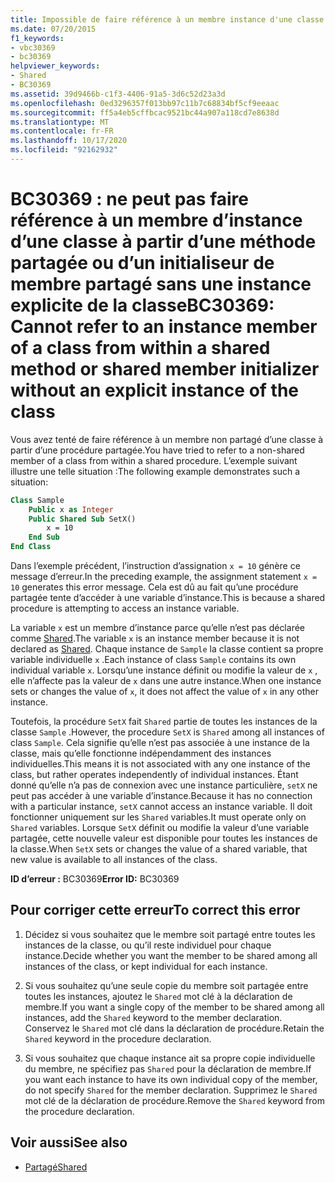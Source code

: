 ```yaml
---
title: Impossible de faire référence à un membre instance d'une classe à partir d'une méthode partagée ou d'un initialiseur de membre partagé sans une instance explicite de la classe
ms.date: 07/20/2015
f1_keywords:
- vbc30369
- bc30369
helpviewer_keywords:
- Shared
- BC30369
ms.assetid: 39d9466b-c1f3-4406-91a5-3d6c52d23a3d
ms.openlocfilehash: 0ed3296357f013bb97c11b7c68834bf5cf9eeaac
ms.sourcegitcommit: ff5a4eb5cffbcac9521bc44a907a118cd7e8638d
ms.translationtype: MT
ms.contentlocale: fr-FR
ms.lasthandoff: 10/17/2020
ms.locfileid: "92162932"
---
```

# <a name="bc30369-cannot-refer-to-an-instance-member-of-a-class-from-within-a-shared-method-or-shared-member-initializer-without-an-explicit-instance-of-the-class"></a><span data-ttu-id="83c20-102">BC30369 : ne peut pas faire référence à un membre d’instance d’une classe à partir d’une méthode partagée ou d’un initialiseur de membre partagé sans une instance explicite de la classe</span><span class="sxs-lookup"><span data-stu-id="83c20-102">BC30369: Cannot refer to an instance member of a class from within a shared method or shared member initializer without an explicit instance of the class</span></span>

<span data-ttu-id="83c20-103">Vous avez tenté de faire référence à un membre non partagé d’une classe à partir d’une procédure partagée.</span><span class="sxs-lookup"><span data-stu-id="83c20-103">You have tried to refer to a non-shared member of a class from within a shared procedure.</span></span> <span data-ttu-id="83c20-104">L’exemple suivant illustre une telle situation :</span><span class="sxs-lookup"><span data-stu-id="83c20-104">The following example demonstrates such a situation:</span></span>

```vb
Class Sample
    Public x as Integer
    Public Shared Sub SetX()
        x = 10
    End Sub
End Class
```

 <span data-ttu-id="83c20-105">Dans l’exemple précédent, l’instruction d’assignation `x = 10` génère ce message d’erreur.</span><span class="sxs-lookup"><span data-stu-id="83c20-105">In the preceding example, the assignment statement `x = 10` generates this error message.</span></span> <span data-ttu-id="83c20-106">Cela est dû au fait qu’une procédure partagée tente d’accéder à une variable d’instance.</span><span class="sxs-lookup"><span data-stu-id="83c20-106">This is because a shared procedure is attempting to access an instance variable.</span></span>

 <span data-ttu-id="83c20-107">La variable `x` est un membre d’instance parce qu’elle n’est pas déclarée comme [Shared](../modifiers/shared.md).</span><span class="sxs-lookup"><span data-stu-id="83c20-107">The variable `x` is an instance member because it is not declared as [Shared](../modifiers/shared.md).</span></span> <span data-ttu-id="83c20-108">Chaque instance de `Sample` la classe contient sa propre variable individuelle `x` .</span><span class="sxs-lookup"><span data-stu-id="83c20-108">Each instance of class `Sample` contains its own individual variable `x`.</span></span> <span data-ttu-id="83c20-109">Lorsqu’une instance définit ou modifie la valeur de `x` , elle n’affecte pas la valeur de `x` dans une autre instance.</span><span class="sxs-lookup"><span data-stu-id="83c20-109">When one instance sets or changes the value of `x`, it does not affect the value of `x` in any other instance.</span></span>

 <span data-ttu-id="83c20-110">Toutefois, la procédure `SetX` fait `Shared` partie de toutes les instances de la classe `Sample` .</span><span class="sxs-lookup"><span data-stu-id="83c20-110">However, the procedure `SetX` is `Shared` among all instances of class `Sample`.</span></span> <span data-ttu-id="83c20-111">Cela signifie qu’elle n’est pas associée à une instance de la classe, mais qu’elle fonctionne indépendamment des instances individuelles.</span><span class="sxs-lookup"><span data-stu-id="83c20-111">This means it is not associated with any one instance of the class, but rather operates independently of individual instances.</span></span> <span data-ttu-id="83c20-112">Étant donné qu’elle n’a pas de connexion avec une instance particulière, `setX` ne peut pas accéder à une variable d’instance.</span><span class="sxs-lookup"><span data-stu-id="83c20-112">Because it has no connection with a particular instance, `setX` cannot access an instance variable.</span></span> <span data-ttu-id="83c20-113">Il doit fonctionner uniquement sur les `Shared` variables.</span><span class="sxs-lookup"><span data-stu-id="83c20-113">It must operate only on `Shared` variables.</span></span> <span data-ttu-id="83c20-114">Lorsque `SetX` définit ou modifie la valeur d’une variable partagée, cette nouvelle valeur est disponible pour toutes les instances de la classe.</span><span class="sxs-lookup"><span data-stu-id="83c20-114">When `SetX` sets or changes the value of a shared variable, that new value is available to all instances of the class.</span></span>

 <span data-ttu-id="83c20-115">**ID d’erreur :** BC30369</span><span class="sxs-lookup"><span data-stu-id="83c20-115">**Error ID:** BC30369</span></span>

## <a name="to-correct-this-error"></a><span data-ttu-id="83c20-116">Pour corriger cette erreur</span><span class="sxs-lookup"><span data-stu-id="83c20-116">To correct this error</span></span>

1. <span data-ttu-id="83c20-117">Décidez si vous souhaitez que le membre soit partagé entre toutes les instances de la classe, ou qu’il reste individuel pour chaque instance.</span><span class="sxs-lookup"><span data-stu-id="83c20-117">Decide whether you want the member to be shared among all instances of the class, or kept individual for each instance.</span></span>

2. <span data-ttu-id="83c20-118">Si vous souhaitez qu’une seule copie du membre soit partagée entre toutes les instances, ajoutez le `Shared` mot clé à la déclaration de membre.</span><span class="sxs-lookup"><span data-stu-id="83c20-118">If you want a single copy of the member to be shared among all instances, add the `Shared` keyword to the member declaration.</span></span> <span data-ttu-id="83c20-119">Conservez le `Shared` mot clé dans la déclaration de procédure.</span><span class="sxs-lookup"><span data-stu-id="83c20-119">Retain the `Shared` keyword in the procedure declaration.</span></span>

3. <span data-ttu-id="83c20-120">Si vous souhaitez que chaque instance ait sa propre copie individuelle du membre, ne spécifiez pas `Shared` pour la déclaration de membre.</span><span class="sxs-lookup"><span data-stu-id="83c20-120">If you want each instance to have its own individual copy of the member, do not specify `Shared` for the member declaration.</span></span> <span data-ttu-id="83c20-121">Supprimez le `Shared` mot clé de la déclaration de procédure.</span><span class="sxs-lookup"><span data-stu-id="83c20-121">Remove the `Shared` keyword from the procedure declaration.</span></span>

## <a name="see-also"></a><span data-ttu-id="83c20-122">Voir aussi</span><span class="sxs-lookup"><span data-stu-id="83c20-122">See also</span></span>

- [<span data-ttu-id="83c20-123">Partagé</span><span class="sxs-lookup"><span data-stu-id="83c20-123">Shared</span></span>](../modifiers/shared.md)
